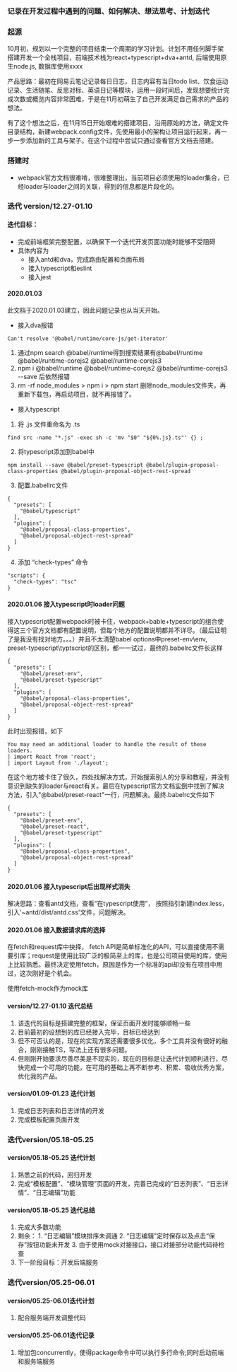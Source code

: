 ### 记录在开发过程中遇到的问题、如何解决、想法思考、计划迭代

### 起源
10月初，规划以一个完整的项目结束一个周期的学习计划。计划不用任何脚手架搭建开发一个全栈项目，前端技术栈为react+typescript+dva+antd, 后端使用原生node.js, 数据库使用xxxx

产品思路：最初在网易云笔记记录每日日志，日志内容有当日todo list、饮食运动记录、生活随笔、反思对标、英语日记等模块，运用一段时间后，发现想要统计完成次数或概览内容非常困难，于是在11月初萌生了自己开发满足自己需求的产品的想法。

有了这个想法之后，在11月15日开始艰难的搭建项目，沿用原始的方法，确定文件目录结构，新建webpack.config文件，先使用最小的架构让项目运行起来，再一步一步添加新的工具与架子。在这个过程中尝试只通过查看官方文档去搭建。

### 搭建时
* webpack官方文档很难啃，很难整理出，当前项目必须使用的loader集合，已经loader与loader之间的关联，得到的信息都是片段化的。

### 迭代 version/12.27-01.10
#### 迭代目标：
* 完成前端框架完整配置，以确保下一个迭代开发页面功能时能够不受阻碍
* 具体内容为
  * 接入antd和dva，完成路由配置和页面布局
  * 接入typescript和eslint
  * 接入jest

#### 2020.01.03
此文档于2020.01.03建立，因此问题记录也从当天开始。

* 接入dva报错
```
Can't resolve '@babel/runtime/core-js/get-iterator'
```
1. 通过npm search @babel/runtime得到搜索结果有@babel/runtime @babel/runtime-corejs2 @babel/runtime-corejs3
2. npm i @babel/runtime @babel/runtime-corejs2 @babel/runtime-corejs3 --save 后依然报错
3. rm -rf node_modules > npm i > npm start 删除node_modules文件夹，再重新下载包，再启动项目，就不再报错了。

*  接入typescript
1. 将 .js 文件重命名为 .ts
```
find src -name "*.js" -exec sh -c 'mv "$0" "${0%.js}.ts"' {} ;
```
2. 将typescript添加到babel中
```
npm install --save @babel/preset-typescript @babel/plugin-proposal-class-properties @babel/plugin-proposal-object-rest-spread
```
3. 配置.babellrc文件
```
{
  "presets": [
    "@babel/typescript"
  ],
  "plugins": [
    "@babel/proposal-class-properties",
    "@babel/proposal-object-rest-spread"
  ]
}
```
4. 添加 “check-types” 命令
```
"scripts": {
  "check-types": "tsc"
}
```
#### 2020.01.06 接入typescript时loader问题
接入typescript配置webpack时被卡住，webpack+bable+typescript的组合使得这三个官方文档都有配置说明，但每个地方的配置说明都并不详尽。（最后证明了是我没有找对地方。。。）并且不太清楚babel options中preset-env\env, preset-typescript\typtscript的区别，都一一试过，最终的.babelrc文件长这样
```
{
  "presets": [
    "@babel/preset-env",
    "@babel/preset-typescript"
  ],
  "plugins": [
    "@babel/proposal-class-properties",
    "@babel/proposal-object-rest-spread"
  ]
}
```
此时出现报错，如下
```
You may need an additional loader to handle the result of these loaders.
| import React from 'react';
| import Layout from './layout';
```
在这个地方被卡住了很久，四处找解决方式，开始搜索别人的分享和教程，并没有意识到缺失的loader与react有关。最后在typescript官方文档[实例](https://www.tslang.cn/samples/index.html)中找到了解决方法，引入"@babel/preset-react"一行，问题解决。最终.babelrc文件如下
```
{
  "presets": [
    "@babel/preset-env",
    "@babel/preset-react",
    "@babel/preset-typescript"
  ],
  "plugins": [
    "@babel/proposal-class-properties",
    "@babel/proposal-object-rest-spread"
  ]
}
```

#### 2020.01.06 接入typescript后出现样式消失
解决思路：查看antd文档，查看“在typescript使用”， 按照指引新建index.less，引入'~antd/dist/antd.css'文件，问题解决。

#### 2020.01.06 接入数据请求库的选择
在fetch和request库中抉择， fetch API是简单标准化的API，可以直接使用不需要引库；request是使用比较广泛的极简至上的库，也是公司项目使用的库，使用上比较熟悉。最终决定使用fetch，原因是作为一个标准的api却没有在项目中用过，这次刚好是个机会。

使用fetch-mock作为mock库

#### version/12.27-01.10 迭代总结
1. 该迭代的目标是搭建完整的框架，保证页面开发时能够顺畅一些
2. 目前最初的设想到的库已经接入完毕，目标已经达到
3. 但不可否认的是，现在的实现方案还需要很多优化，多个工具并没有很好的融合，刚刚接触TS，写法上还有很多问题。
4. 但刚刚开始要求尽善尽美是不现实的，现在的目标是让迭代计划顺利进行，尽快完成一个可用的功能，在可用的基础上再不断参考、积累、吸收优秀方案，优化我的产品。

#### version/01.09-01.23 迭代计划
1. 完成日志列表和日志详情的开发
2. 完成模板配置页面开发

### 迭代version/05.18-05.25

#### version/05.18-05.25 迭代计划
1. 熟悉之前的代码，回归开发
2. 完成“模板配置”、“模块管理”页面的开发，完善已完成的“日志列表”、“日志详情”、“日志编辑”功能

#### version/05.18-05.25 迭代总结
1. 完成大多数功能
2. 剩余： 1. “日志编辑”模块排序未调通 2. “日志编辑”定时保存以及点击“保存”按钮功能未开发 3. 由于使用mock对接接口，接口对接部分功能代码待检查
3. 下一阶段目标：开发后端服务

### 迭代version/05.25-06.01
#### version/05.25-06.01迭代计划
1. 配合服务端开发调整代码

#### version/05.25-06.01迭代记录
1. 增加包concurrently，使得package命令中可以执行多行命令;同时启动前端和服务端服务